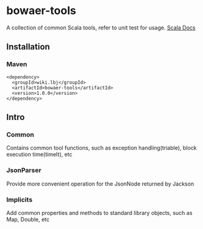 # bowaer-tools

A collection of common Scala tools, refer to unit test for usage. 
[Scala Docs](https://lotcher.github.io/bowaer-tools/)

## Installation

### Maven

```shell
<dependency>
  <groupId>wiki.lbj</groupId>
  <artifactId>bowaer-tools</artifactId>
  <version>1.0.0</version>
</dependency>
```

## Intro

### Common

Contains common tool functions, such as exception handling(triable), block execution time(timeIt), etc

### JsonParser

Provide more convenient operation for the JsonNode returned by Jackson

### Implicits

Add common properties and methods to standard library objects, such as Map, Double, etc